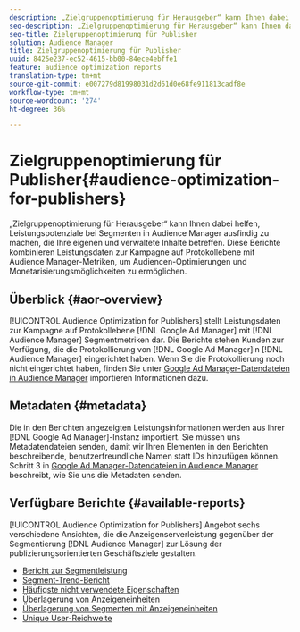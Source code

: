```yaml
---
description: „Zielgruppenoptimierung für Herausgeber“ kann Ihnen dabei helfen, Leistungspotenziale bei Segmenten in Audience Manager ausfindig zu machen, die Ihre eigenen und verwaltete Inhalte betreffen. Diese Berichte kombinieren Leistungsdaten zur Kampagne auf Protokollebene mit Audience Manager-Metriken, um Audiencen-Optimierungen und Monetarisierungsmöglichkeiten zu ermöglichen.
seo-description: „Zielgruppenoptimierung für Herausgeber“ kann Ihnen dabei helfen, Leistungspotenziale bei Segmenten in Audience Manager ausfindig zu machen, die Ihre eigenen und verwaltete Inhalte betreffen. Diese Berichte kombinieren Leistungsdaten zur Kampagne auf Protokollebene mit Audience Manager-Metriken, um Audiencen-Optimierungen und Monetarisierungsmöglichkeiten zu ermöglichen.
seo-title: Zielgruppenoptimierung für Publisher
solution: Audience Manager
title: Zielgruppenoptimierung für Publisher
uuid: 8425e237-ec52-4615-bb00-84ece4ebffe1
feature: audience optimization reports
translation-type: tm+mt
source-git-commit: e007279d81998031d2d61d0e68fe911813cadf8e
workflow-type: tm+mt
source-wordcount: '274'
ht-degree: 36%

---
```



# Zielgruppenoptimierung für Publisher{#audience-optimization-for-publishers}

„Zielgruppenoptimierung für Herausgeber“ kann Ihnen dabei helfen, Leistungspotenziale bei Segmenten in Audience Manager ausfindig zu machen, die Ihre eigenen und verwaltete Inhalte betreffen. Diese Berichte kombinieren Leistungsdaten zur Kampagne auf Protokollebene mit Audience Manager-Metriken, um Audiencen-Optimierungen und Monetarisierungsmöglichkeiten zu ermöglichen.

## Überblick {#aor-overview}

[!UICONTROL Audience Optimization for Publishers] stellt Leistungsdaten zur Kampagne auf Protokollebene  [!DNL Google Ad Manager] mit  [!DNL Audience Manager] Segmentmetriken dar. Die Berichte stehen Kunden zur Verfügung, die die Protokollierung von [!DNL Google Ad Manager]in [!DNL Audience Manager] eingerichtet haben. Wenn Sie die Protokollierung noch nicht eingerichtet haben, finden Sie unter [Google Ad Manager-Datendateien in Audience Manager](import-dfp.md) importieren Informationen dazu.

## Metadaten {#metadata}

Die in den Berichten angezeigten Leistungsinformationen werden aus Ihrer [!DNL Google Ad Manager]-Instanz importiert. Sie müssen uns Metadatendateien senden, damit wir Ihren Elementen in den Berichten beschreibende, benutzerfreundliche Namen statt IDs hinzufügen können. Schritt 3 in [Google Ad Manager-Datendateien in Audience Manager](../../../reporting/audience-optimization-reports/aor-publishers/import-dfp.md) beschreibt, wie Sie uns die Metadaten senden.

## Verfügbare Berichte {#available-reports}

[!UICONTROL Audience Optimization for Publishers] Angebot sechs verschiedene Ansichten, die die Anzeigenserverleistung gegenüber der Segmentierung  [!DNL Audience Manager] zur Lösung der publizierungsorientierten Geschäftsziele gestalten.

+ [Bericht zur Segmentleistung](publisher-segment-performance.md)
+ [Segment-Trend-Bericht](publisher-segment-trends.md)
+ [Häufigste nicht verwendete Eigenschaften](publisher-top-unused-traits.md)
+ [Überlagerung von Anzeigeneinheiten](publisher-ad-unit-overlap.md)
+ [Überlagerung von Segmenten mit Anzeigeneinheiten](publisher-segment-ad-unit-overlap.md)
+ [Unique User-Reichweite](publisher-unique-reach.md)
